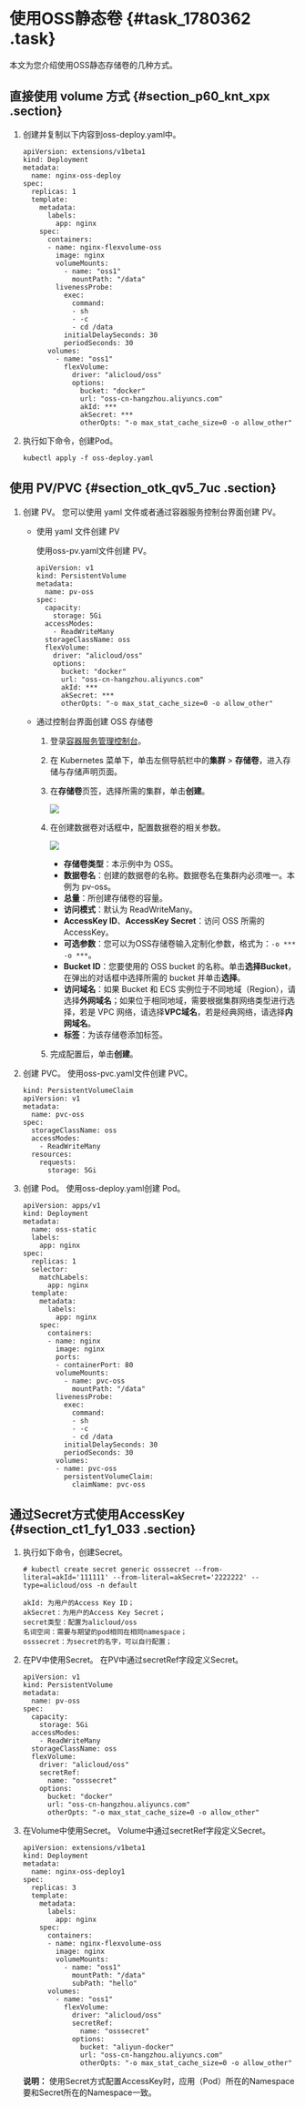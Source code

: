 # 使用OSS静态卷 {#task_1780362 .task}

本文为您介绍使用OSS静态存储卷的几种方式。

## 直接使用 volume 方式 {#section_p60_knt_xpx .section}

1.  创建并复制以下内容到oss-deploy.yaml中。 

    ``` {#codeblock_b5s_hqt_tqy}
    apiVersion: extensions/v1beta1
    kind: Deployment
    metadata:
      name: nginx-oss-deploy
    spec:
      replicas: 1
      template:
        metadata:
          labels:
            app: nginx
        spec:
          containers:
          - name: nginx-flexvolume-oss
            image: nginx
            volumeMounts:
              - name: "oss1"
                mountPath: "/data"
            livenessProbe:
              exec:
                command:
                - sh
                - -c
                - cd /data
              initialDelaySeconds: 30
              periodSeconds: 30
          volumes:
            - name: "oss1"
              flexVolume:
                driver: "alicloud/oss"
                options:
                  bucket: "docker"
                  url: "oss-cn-hangzhou.aliyuncs.com"
                  akId: ***
                  akSecret: ***
                  otherOpts: "-o max_stat_cache_size=0 -o allow_other"
    ```

2.  执行如下命令，创建Pod。 

    ``` {#codeblock_bhh_7yh_3jm}
    kubectl apply -f oss-deploy.yaml
    ```


## 使用 PV/PVC {#section_otk_qv5_7uc .section}

1.  创建 PV。 您可以使用 yaml 文件或者通过容器服务控制台界面创建 PV。
    -   使用 yaml 文件创建 PV

        使用oss-pv.yaml文件创建 PV。

        ``` {#codeblock_f4p_ci0_p08}
        apiVersion: v1
        kind: PersistentVolume
        metadata:
          name: pv-oss
        spec:
          capacity:
            storage: 5Gi
          accessModes:
            - ReadWriteMany
          storageClassName: oss
          flexVolume:
            driver: "alicloud/oss"
            options:
              bucket: "docker"
              url: "oss-cn-hangzhou.aliyuncs.com"
              akId: ***
              akSecret: ***
              otherOpts: "-o max_stat_cache_size=0 -o allow_other"
        ```

    -   通过控制台界面创建 OSS 存储卷
        1.  登录[容器服务管理控制台](https://cs.console.aliyun.com)。
        2.  在 Kubernetes 菜单下，单击左侧导航栏中的**集群** \> **存储卷**，进入存储与存储声明页面。
        3.  在**存储卷**页签，选择所需的集群，单击**创建**。

            ![](http://static-aliyun-doc.oss-cn-hangzhou.aliyuncs.com/assets/img/16689/156638078810740_zh-CN.png)

        4.  在创建数据卷对话框中，配置数据卷的相关参数。

            ![](http://static-aliyun-doc.oss-cn-hangzhou.aliyuncs.com/assets/img/16689/156638078810741_zh-CN.png)

            -   **存储卷类型**：本示例中为 OSS。
            -   **数据卷名**：创建的数据卷的名称。数据卷名在集群内必须唯一。本例为 pv-oss。
            -   **总量**：所创建存储卷的容量。
            -   **访问模式**：默认为 ReadWriteMany。
            -   **AccessKey ID**、**AccessKey Secret**：访问 OSS 所需的 AccessKey。
            -   **可选参数**：您可以为OSS存储卷输入定制化参数，格式为：`-o *** -o ***`。
            -   **Bucket ID**：您要使用的 OSS bucket 的名称。单击**选择Bucket**，在弹出的对话框中选择所需的 bucket 并单击**选择**。
            -   **访问域名**：如果 Bucket 和 ECS 实例位于不同地域（Region），请选择**外网域名**；如果位于相同地域，需要根据集群网络类型进行选择，若是 VPC 网络，请选择**VPC域名**，若是经典网络，请选择**内网域名**。
            -   **标签**：为该存储卷添加标签。
        5.  完成配置后，单击**创建**。
2.  创建 PVC。 使用oss-pvc.yaml文件创建 PVC。

    ``` {#codeblock_8t3_lac_vli}
    kind: PersistentVolumeClaim
    apiVersion: v1
    metadata:
      name: pvc-oss
    spec:
      storageClassName: oss
      accessModes:
        - ReadWriteMany
      resources:
        requests:
          storage: 5Gi
    ```

3.  创建 Pod。 使用oss-deploy.yaml创建 Pod。

    ``` {#codeblock_i8u_9l4_2lb}
    apiVersion: apps/v1
    kind: Deployment
    metadata:
      name: oss-static
      labels:
        app: nginx
    spec:
      replicas: 1
      selector:
        matchLabels:
          app: nginx
      template:
        metadata:
          labels:
            app: nginx
        spec:
          containers:
          - name: nginx
            image: nginx
            ports:
            - containerPort: 80
            volumeMounts:
              - name: pvc-oss
                mountPath: "/data"
            livenessProbe:
              exec:
                command:
                - sh
                - -c
                - cd /data
              initialDelaySeconds: 30
              periodSeconds: 30
            volumes:
            - name: pvc-oss
              persistentVolumeClaim:
                claimName: pvc-oss           
    ```


## 通过Secret方式使用AccessKey {#section_ct1_fy1_033 .section}

1.  执行如下命令，创建Secret。 

    ``` {#codeblock_ixp_mtn_g5g}
    # kubectl create secret generic osssecret --from-literal=akId='111111' --from-literal=akSecret='2222222' --type=alicloud/oss -n default
    
    akId: 为用户的Access Key ID；
    akSecret：为用户的Access Key Secret；
    secret类型：配置为alicloud/oss
    名词空间：需要与期望的pod相同在相同namespace；
    osssecret：为secret的名字，可以自行配置；
    ```

2.  在PV中使用Secret。 在PV中通过secretRef字段定义Secret。

    ``` {#codeblock_qww_yx3_j0p}
    apiVersion: v1
    kind: PersistentVolume
    metadata:
      name: pv-oss
    spec:
      capacity:
        storage: 5Gi
      accessModes:
        - ReadWriteMany
      storageClassName: oss
      flexVolume:
        driver: "alicloud/oss"
        secretRef:
          name: "osssecret"
        options:
          bucket: "docker"
          url: "oss-cn-hangzhou.aliyuncs.com"
          otherOpts: "-o max_stat_cache_size=0 -o allow_other"
    ```

3.  在Volume中使用Secret。 Volume中通过secretRef字段定义Secret。

    ``` {#codeblock_64x_6fq_8dn}
    apiVersion: extensions/v1beta1
    kind: Deployment
    metadata:
      name: nginx-oss-deploy1
    spec:
      replicas: 3
      template:
        metadata:
          labels:
            app: nginx
        spec:
          containers:
          - name: nginx-flexvolume-oss
            image: nginx
            volumeMounts:
              - name: "oss1"
                mountPath: "/data"
                subPath: "hello"
          volumes:
            - name: "oss1"
              flexVolume:
                driver: "alicloud/oss"
                secretRef:
                  name: "osssecret"
                options:
                  bucket: "aliyun-docker"
                  url: "oss-cn-hangzhou.aliyuncs.com"
                  otherOpts: "-o max_stat_cache_size=0 -o allow_other"
    ```

    **说明：** 使用Secret方式配置AccessKey时，应用（Pod）所在的Namespace要和Secret所在的Namespace一致。


